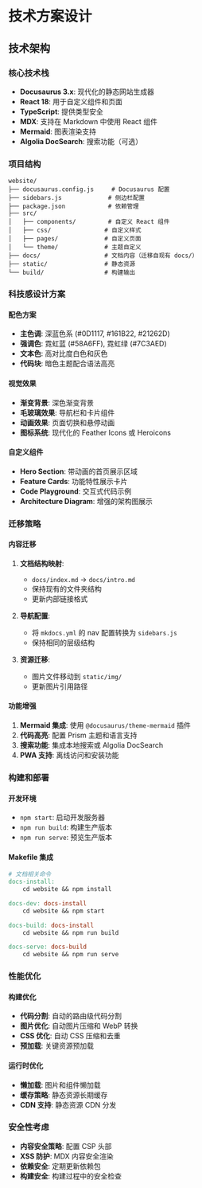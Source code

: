 # 技术方案设计

## 技术架构

### 核心技术栈
- **Docusaurus 3.x**: 现代化的静态网站生成器
- **React 18**: 用于自定义组件和页面
- **TypeScript**: 提供类型安全
- **MDX**: 支持在 Markdown 中使用 React 组件
- **Mermaid**: 图表渲染支持
- **Algolia DocSearch**: 搜索功能（可选）

### 项目结构
```
website/
├── docusaurus.config.js     # Docusaurus 配置
├── sidebars.js             # 侧边栏配置
├── package.json            # 依赖管理
├── src/
│   ├── components/         # 自定义 React 组件
│   ├── css/               # 自定义样式
│   ├── pages/             # 自定义页面
│   └── theme/             # 主题自定义
├── docs/                  # 文档内容（迁移自现有 docs/）
├── static/                # 静态资源
└── build/                 # 构建输出
```

### 科技感设计方案

#### 配色方案
- **主色调**: 深蓝色系 (#0D1117, #161B22, #21262D)
- **强调色**: 霓虹蓝 (#58A6FF), 霓虹绿 (#7C3AED)
- **文本色**: 高对比度白色和灰色
- **代码块**: 暗色主题配合语法高亮

#### 视觉效果
- **渐变背景**: 深色渐变背景
- **毛玻璃效果**: 导航栏和卡片组件
- **动画效果**: 页面切换和悬停动画
- **图标系统**: 现代化的 Feather Icons 或 Heroicons

#### 自定义组件
- **Hero Section**: 带动画的首页展示区域
- **Feature Cards**: 功能特性展示卡片
- **Code Playground**: 交互式代码示例
- **Architecture Diagram**: 增强的架构图展示

### 迁移策略

#### 内容迁移
1. **文档结构映射**:
   - `docs/index.md` → `docs/intro.md`
   - 保持现有的文件夹结构
   - 更新内部链接格式

2. **导航配置**:
   - 将 `mkdocs.yml` 的 nav 配置转换为 `sidebars.js`
   - 保持相同的层级结构

3. **资源迁移**:
   - 图片文件移动到 `static/img/`
   - 更新图片引用路径

#### 功能增强
1. **Mermaid 集成**: 使用 `@docusaurus/theme-mermaid` 插件
2. **代码高亮**: 配置 Prism 主题和语言支持
3. **搜索功能**: 集成本地搜索或 Algolia DocSearch
4. **PWA 支持**: 离线访问和安装功能

### 构建和部署

#### 开发环境
- `npm start`: 启动开发服务器
- `npm run build`: 构建生产版本
- `npm run serve`: 预览生产版本

#### Makefile 集成
```makefile
# 文档相关命令
docs-install:
	cd website && npm install

docs-dev: docs-install
	cd website && npm start

docs-build: docs-install
	cd website && npm run build

docs-serve: docs-build
	cd website && npm run serve
```

### 性能优化

#### 构建优化
- **代码分割**: 自动的路由级代码分割
- **图片优化**: 自动图片压缩和 WebP 转换
- **CSS 优化**: 自动 CSS 压缩和去重
- **预加载**: 关键资源预加载

#### 运行时优化
- **懒加载**: 图片和组件懒加载
- **缓存策略**: 静态资源长期缓存
- **CDN 支持**: 静态资源 CDN 分发

### 安全性考虑

- **内容安全策略**: 配置 CSP 头部
- **XSS 防护**: MDX 内容安全渲染
- **依赖安全**: 定期更新依赖包
- **构建安全**: 构建过程中的安全检查
